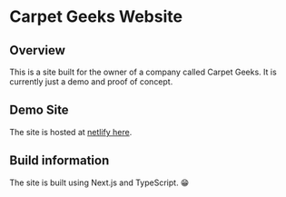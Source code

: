 # Carpet Geeks Website

## Overview
This is a site built for the owner of a company called Carpet Geeks. It is currently just a demo and proof of concept. 

## Demo Site
The site is hosted at [netlify here](https://carpetgeeks.netlify.com/).

## Build information
The site is built using Next.js and TypeScript. 😁